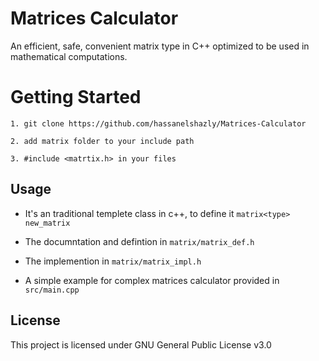 # Matrices Calculator
An efficient, safe, convenient matrix type in C++ optimized to be used in mathematical computations.

# Getting Started
```
1. git clone https://github.com/hassanelshazly/Matrices-Calculator

2. add matrix folder to your include path

3. #include <matrtix.h> in your files
```

## Usage

* It's an traditional templete class in c++, to define it ``` matrix<type> new_matrix ```

* The documntation and defintion in ```matrix/matrix_def.h```

* The implemention in ```matrix/matrix_impl.h```

* A simple example for complex matrices calculator provided in ```src/main.cpp```

## License

This project is licensed under GNU General Public License v3.0
